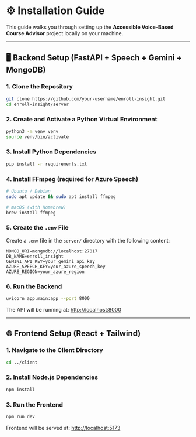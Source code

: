 
# ⚙️ Installation Guide



This guide walks you through setting up the **Accessible Voice-Based Course Advisor** project locally on your machine.

---

## 🖥️ Backend Setup (FastAPI + Speech + Gemini + MongoDB)

### 1. Clone the Repository

```bash
git clone https://github.com/your-username/enroll-insight.git
cd enroll-insight/server
```

### 2. Create and Activate a Python Virtual Environment

```bash
python3 -m venv venv
source venv/bin/activate
```

### 3. Install Python Dependencies

```bash
pip install -r requirements.txt
```

### 4. Install FFmpeg (required for Azure Speech)

```bash
# Ubuntu / Debian
sudo apt update && sudo apt install ffmpeg

# macOS (with Homebrew)
brew install ffmpeg
```

### 5. Create the `.env` File

Create a `.env` file in the `server/` directory with the following content:

```
MONGO_URI=mongodb://localhost:27017
DB_NAME=enroll_insight
GEMINI_API_KEY=your_gemini_api_key
AZURE_SPEECH_KEY=your_azure_speech_key
AZURE_REGION=your_azure_region
```

### 6. Run the Backend

```bash
uvicorn app.main:app --port 8000
```

The API will be running at: [http://localhost:8000](http://localhost:8000)

---

## 🌐 Frontend Setup (React + Tailwind)

### 1. Navigate to the Client Directory

```bash
cd ../client
```

### 2. Install Node.js Dependencies

```bash
npm install
```

### 3. Run the Frontend

```bash
npm run dev
```

Frontend will be served at: [http://localhost:5173](http://localhost:5173)
